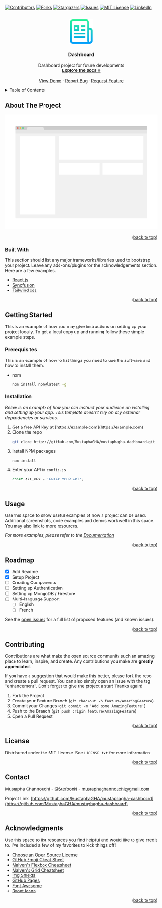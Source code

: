 <div id="top"></div>

[![Contributors][contributors-shield]][contributors-url]
[![Forks][forks-shield]][forks-url]
[![Stargazers][stars-shield]][stars-url]
[![Issues][issues-shield]][issues-url]
[![MIT License][license-shield]][license-url]
[![LinkedIn][linkedin-shield]][linkedin-url]



<!-- PROJECT LOGO -->
<br />
<div align="center">
  <a href="https://github.com/MustaphaGHA/mustaphagha-dashboard">
    <img src="src/assets/readme/logo.png" alt="Logo" width="80" height="80">
  </a>

  <h3 align="center">Dashboard</h3>

  <p align="center">
    Dashboard project for future developments
    <br />
    <a href="https://github.com/MustaphaGHA/mustaphagha-dashboard"><strong>Explore the docs »</strong></a>
    <br />
    <br />
    <a href="https://github.com/MustaphaGHA/mustaphagha-dashboard">View Demo</a>
    ·
    <a href="https://github.com/MustaphaGHA/mustaphagha-dashboard/issues">Report Bug</a>
    ·
    <a href="https://github.com/MustaphaGHA/mustaphagha-dashboard/issues">Request Feature</a>
  </p>
</div>



<!-- TABLE OF CONTENTS -->
<details>
  <summary>Table of Contents</summary>
  <ol>
    <li>
      <a href="#about-the-project">About The Project</a>
      <ul>
        <li><a href="#built-with">Built With</a></li>
      </ul>
    </li>
    <li>
      <a href="#getting-started">Getting Started</a>
      <ul>
        <li><a href="#prerequisites">Prerequisites</a></li>
        <li><a href="#installation">Installation</a></li>
      </ul>
    </li>
    <li><a href="#usage">Usage</a></li>
    <li><a href="#roadmap">Roadmap</a></li>
    <li><a href="#contributing">Contributing</a></li>
    <li><a href="#license">License</a></li>
    <li><a href="#contact">Contact</a></li>
    <li><a href="#acknowledgments">Acknowledgments</a></li>
  </ol>
</details>



<!-- ABOUT THE PROJECT -->
## About The Project

[![Product Name Screen Shot][product-screenshot]](https://example.com)

<!--There are many great README templates available on GitHub; however, I didn't find one that really suited my needs so I created this enhanced one. I want to create a README template so amazing that it'll be the last one you ever need -- I think this is it.

Here's why:
* Your time should be focused on creating something amazing. A project that solves a problem and helps others
* You shouldn't be doing the same tasks over and over like creating a README from scratch
* You should implement DRY principles to the rest of your life :smile:

Of course, no one template will serve all projects since your needs may be different. So I'll be adding more in the near future. You may also suggest changes by forking this repo and creating a pull request or opening an issue. Thanks to all the people have contributed to expanding this template!

Use the `BLANK_README.md` to get started.-->

<p align="right">(<a href="#top">back to top</a>)</p>



### Built With

This section should list any major frameworks/libraries used to bootstrap your project. Leave any add-ons/plugins for the acknowledgements section. Here are a few examples.

* [React.js](https://reactjs.org/)
* [Syncfusion](https://www.syncfusion.com/)
* [Tailwind css](https://tailwindcss.com/)

<p align="right">(<a href="#top">back to top</a>)</p>



<!-- GETTING STARTED -->
## Getting Started

This is an example of how you may give instructions on setting up your project locally.
To get a local copy up and running follow these simple example steps.

### Prerequisites

This is an example of how to list things you need to use the software and how to install them.
* npm
  ```sh
  npm install npm@latest -g
  ```

### Installation

_Below is an example of how you can instruct your audience on installing and setting up your app. This template doesn't rely on any external dependencies or services._

1. Get a free API Key at [https://example.com](https://example.com)
2. Clone the repo
   ```sh
   git clone https://github.com/MustaphaGHA/mustaphagha-dashboard.git
   ```
3. Install NPM packages
   ```sh
   npm install
   ```
4. Enter your API in `config.js`
   ```js
   const API_KEY = 'ENTER YOUR API';
   ```

<p align="right">(<a href="#top">back to top</a>)</p>



<!-- USAGE EXAMPLES -->
## Usage

Use this space to show useful examples of how a project can be used. Additional screenshots, code examples and demos work well in this space. You may also link to more resources.

_For more examples, please refer to the [Documentation](https://example.com)_

<p align="right">(<a href="#top">back to top</a>)</p>



<!-- ROADMAP -->
## Roadmap

- [x] Add Readme
- [x] Setup Project
- [ ] Creating Components
- [ ] Setting up Authentication
- [ ] Setting up MongoDB / Firestore
- [ ] Multi-language Support
    - [ ] English
    - [ ] French

See the [open issues](https://github.com/MustaphaGHA/mustaphagha-dashboard/issues) for a full list of proposed features (and known issues).

<p align="right">(<a href="#top">back to top</a>)</p>



<!-- CONTRIBUTING -->
## Contributing

Contributions are what make the open source community such an amazing place to learn, inspire, and create. Any contributions you make are **greatly appreciated**.

If you have a suggestion that would make this better, please fork the repo and create a pull request. You can also simply open an issue with the tag "enhancement".
Don't forget to give the project a star! Thanks again!

1. Fork the Project
2. Create your Feature Branch (`git checkout -b feature/AmazingFeature`)
3. Commit your Changes (`git commit -m 'Add some AmazingFeature'`)
4. Push to the Branch (`git push origin feature/AmazingFeature`)
5. Open a Pull Request

<p align="right">(<a href="#top">back to top</a>)</p>



<!-- LICENSE -->
## License

Distributed under the MIT License. See `LICENSE.txt` for more information.

<p align="right">(<a href="#top">back to top</a>)</p>



<!-- CONTACT -->
## Contact

Mustapha Ghannouchi - [@StefoonN](https://twitter.com/SteffoonN) - mustaphaghannouchi@gmail.com

Project Link: [https://github.com/MustaphaGHA/mustaphagha-dashboard](https://github.com/MustaphaGHA/mustaphagha-dashboard)

<p align="right">(<a href="#top">back to top</a>)</p>



<!-- ACKNOWLEDGMENTS -->
## Acknowledgments

Use this space to list resources you find helpful and would like to give credit to. I've included a few of my favorites to kick things off!

* [Choose an Open Source License](https://choosealicense.com)
* [GitHub Emoji Cheat Sheet](https://www.webpagefx.com/tools/emoji-cheat-sheet)
* [Malven's Flexbox Cheatsheet](https://flexbox.malven.co/)
* [Malven's Grid Cheatsheet](https://grid.malven.co/)
* [Img Shields](https://shields.io)
* [GitHub Pages](https://pages.github.com)
* [Font Awesome](https://fontawesome.com)
* [React Icons](https://react-icons.github.io/react-icons/search)

<p align="right">(<a href="#top">back to top</a>)</p>



<!-- MARKDOWN LINKS & IMAGES -->
<!-- https://www.markdownguide.org/basic-syntax/#reference-style-links -->
[contributors-shield]: https://img.shields.io/github/contributors/MustaphaGHA/mustaphagha-dashboard.svg?style=for-the-badge
[contributors-url]: https://github.com/MustaphaGHA/mustaphagha-dashboard/graphs/contributors
[forks-shield]: https://img.shields.io/github/forks/MustaphaGHA/mustaphagha-dashboard.svg?style=for-the-badge
[forks-url]: https://github.com/MustaphaGHA/mustaphagha-dashboard/network/members
[stars-shield]: https://img.shields.io/github/stars/MustaphaGHA/mustaphagha-dashboard.svg?style=for-the-badge
[stars-url]: https://github.com/MustaphaGHA/mustaphagha-dashboard/stargazers
[issues-shield]: https://img.shields.io/github/issues/MustaphaGHA/mustaphagha-dashboard.svg?style=for-the-badge
[issues-url]: https://github.com/MustaphaGHA/mustaphagha-dashboard/issues
[license-shield]: https://img.shields.io/github/license/MustaphaGHA/mustaphagha-dashboard.svg?style=for-the-badge
[license-url]: https://github.com/MustaphaGHA/mustaphagha-dashboard/blob/master/LICENSE.txt
[linkedin-shield]: https://img.shields.io/badge/-LinkedIn-black.svg?style=for-the-badge&logo=linkedin&colorB=555
[linkedin-url]: https://linkedin.com/in/mustapha-ghannouchi
[product-screenshot]: src/assets/readme/screenshot.png
